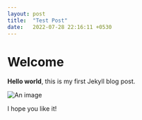 ```yaml
---
layout: post
title:  "Test Post"
date:   2022-07-28 22:16:11 +0530
---
```


# Welcome

**Hello world**, this is my first Jekyll blog post.

![An image](../../../assets/bg.jpeg)

I hope you like it!